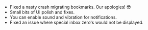 - Fixed a nasty crash migrating bookmarks. Our apologies! 😳
- Small bits of UI polish and fixes.
- You can enable sound and vibration for notifications.
- Fixed an issue where special inbox zero's would not be displayed.
